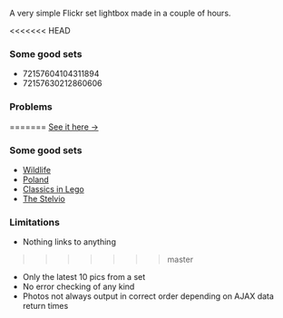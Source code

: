 A very simple Flickr set lightbox made in a couple of hours.

<<<<<<< HEAD
### Some good sets

* 72157604104311894
* 72157630212860606

### Problems

=======
[See it here &rarr;](http://jimwhimpey.github.com/Flickr-Exercise/)

### Some good sets

* [Wildlife](http://jimwhimpey.github.com/Flickr-Exercise/?set=72157624351524526)
* [Poland](http://jimwhimpey.github.com/Flickr-Exercise/?set=72157628695323937)
* [Classics in Lego](http://jimwhimpey.github.com/Flickr-Exercise/?set=72157602602191858)
* [The Stelvio](http://jimwhimpey.github.com/Flickr-Exercise/?set=72157629970287070)

### Limitations

* Nothing links to anything
>>>>>>> master
* Only the latest 10 pics from a set
* No error checking of any kind
* Photos not always output in correct order depending on AJAX data return times